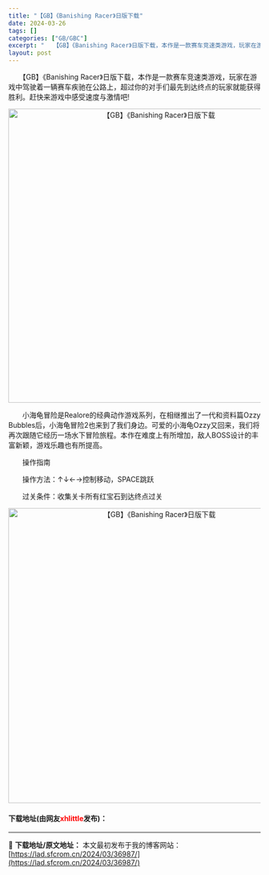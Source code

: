 ```yaml
---
title: "【GB】《Banishing Racer》日版下载"
date: 2024-03-26
tags: []
categories: ["GB/GBC"]
excerpt: "　　【GB】《Banishing Racer》日版下载，本作是一款赛车竞速类游戏，玩家在游戏中驾驶着一辆赛车疾驰在公路上，超过你的对手们最先到达终点的玩家就能获得胜利。赶快来游戏中感受速度与激情吧! 　　小海龟冒险是Realore的经典动作游戏系列，在相继推出了一代和资料篇Ozzy Bubbles后&hellip;"
layout: post
---
```


 <p>　　【GB】《Banishing Racer》日版下载，本作是一款赛车竞速类游戏，玩家在游戏中驾驶着一辆赛车疾驰在公路上，超过你的对手们最先到达终点的玩家就能获得胜利。赶快来游戏中感受速度与激情吧!</p> <p align="center"><img align="" border="0" src="https://lad.sfcrom.cn/wp-content/uploads/2024/03/20240326_66027ead79627.png" width="586" alt="【GB】《Banishing Racer》日版下载" /></p> <p>　　小海龟冒险是Realore的经典动作游戏系列，在相继推出了一代和资料篇Ozzy Bubbles后，小海龟冒险2也来到了我们身边。可爱的小海龟Ozzy又回来，我们将再次跟随它经历一场水下冒险旅程。本作在难度上有所增加，敌人BOSS设计的丰富新颖，游戏乐趣也有所提高。</p> <p>　　操作指南</p> <p>　　操作方法：&uarr;&darr;&larr;&rarr;控制移动，SPACE跳跃</p> <p>　　过关条件：收集关卡所有红宝石到达终点过关</p> <p align="center"><img align="" border="0" src="https://lad.sfcrom.cn/wp-content/uploads/2024/03/20240326_66027eae279b9.png" width="588" alt="【GB】《Banishing Racer》日版下载" /></p> <p><h4>下载地址(由网友<font color="red">xhlittle</font>发布)：</h4></p> 

---
📖 **下载地址/原文地址：** 本文最初发布于我的博客网站：[https://lad.sfcrom.cn/2024/03/36987/](https://lad.sfcrom.cn/2024/03/36987/)
